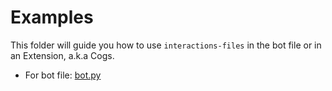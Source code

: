 # Examples

This folder will guide you how to use ``interactions-files`` in the bot file or in an Extension, a.k.a Cogs.
- For bot file: [bot.py](bot.py)
